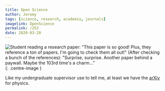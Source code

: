 ```yaml
---
title: Open Science
author: Jeremy
tags: [science, research, academia, journals]
imagelink: OpenScience
permalink: /252
date: 2020-03-20
---
```


![Student reading a research paper: "This paper is so good! Plus, they reference a ton of papers. I'm going to check them all out!" (After checking a bunch of the references): "Surprise, surprise. Another paper behind a paywall. Maybe the 103rd time's a charm..."](https://res.cloudinary.com/dh3hm8pb7/image/upload/c_scale,q_auto:best/v1535842782/Handwaving/Published/OpenScience.png){: .centre-image }

Like my undergraduate supervisor use to tell me, at least we have the [arXiv](arxiv.org) for physics.
